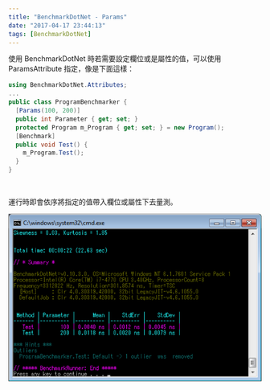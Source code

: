 ```yaml
---
title: "BenchmarkDotNet - Params"
date: "2017-04-17 23:44:13"
tags: [BenchmarkDotNet]
---
```



使用 BenchmarkDotNet 時若需要設定欄位或是屬性的值，可以使用 ParamsAttribute 指定，像是下面這樣：  

<!-- More -->

```c#
using BenchmarkDotNet.Attributes;
... 
public class ProgramBenchmarker { 
  [Params(100, 200)] 
  public int Parameter { get; set; } 
  protected Program m_Program { get; set; } = new Program(); 
  [Benchmark] 
  public void Test() { 
    m_Program.Test(); 
  } 
}
```

<br/>


運行時即會依序將指定的值帶入欄位或屬性下去量測。  

![1.png](1.png)

<br/>
